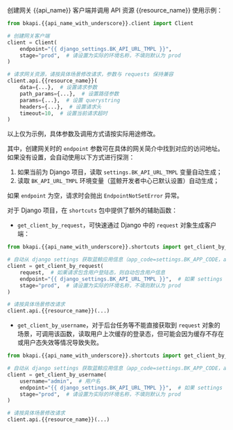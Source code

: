 创建网关 {{api_name}} 客户端并调用 API 资源 {{resource_name}} 使用示例：

```python
from bkapi.{{api_name_with_underscore}}.client import Client

# 创建网关客户端
client = Client(
    endpoint="{{ django_settings.BK_API_URL_TMPL }}",
    stage="prod",  # 请设置为实际的环境名称，不填则默认为 prod
)

# 请求网关资源，请按具体场景修改请求，参数与 requests 保持兼容
client.api.{{resource_name}}(
    data={...},  # 设置请求参数
    path_params={...},  # 设置路径参数
    params={...},  # 设置 querystring
    headers={...},  # 设置请求头
    timeout=10,  # 设置当前请求超时
)
```

以上仅为示例，具体参数及调用方式请按实际用途修改。

其中，创建网关时的 `endpoint` 参数可在具体的网关简介中找到对应的访问地址。如果没有设置，会自动使用以下方式进行探测：
1. 如果当前为 Django 项目，读取 `settings.BK_API_URL_TMPL` 变量自动生成；
2. 读取 `BK_API_URL_TMPL` 环境变量（蓝鲸开发者中心已默认设置）自动生成；

如果 `endpoint` 为空，请求时会抛出 `EndpointNotSetError` 异常。

对于 Django 项目，在 `shortcuts` 包中提供了额外的辅助函数：

- `get_client_by_request`，可快速通过 Django 中的 `request` 对象生成客户端：

```python
from bkapi.{{api_name_with_underscore}}.shortcuts import get_client_by_request

# 自动从 django settings 获取蓝鲸应用信息（app_code=settings.BK_APP_CODE，app_secret=settings.BK_APP_SECRET）
client = get_client_by_request(
    request,  # 如果请求包含用户登陆态，则自动包含用户信息
    endpoint="{{ django_settings.BK_API_URL_TMPL }}",  # 如果 settings 配置 BK_API_URL_TMPL，则会自动应用，否则请替换为实际的网关访问地址
    stage="prod",  # 请设置为实际的环境名称，不填则默认为 prod
)

# 请按具体场景修改请求
client.api.{{resource_name}}(...)
```

- `get_client_by_username`，对于后台任务等不能直接获取到 `request` 对象的场景，可调用该函数，读取用户上次缓存的登录态，但可能会因为缓存不存在或用户态失效等情况导致失败。

```python
from bkapi.{{api_name_with_underscore}}.shortcuts import get_client_by_username

# 自动从 django settings 获取蓝鲸应用信息（app_code=settings.BK_APP_CODE，app_secret=settings.BK_APP_SECRET）
client = get_client_by_username(
    username="admin",  # 用户名
    endpoint="{{ django_settings.BK_API_URL_TMPL }}",  # 如果 settings 配置 BK_API_URL_TMPL，则会自动应用，否则请替换为实际的网关访问地址
    stage="prod",  # 请设置为实际的环境名称，不填则默认为 prod
)

# 请按具体场景修改请求
client.api.{{resource_name}}(...)
```
